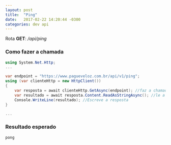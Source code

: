 ```yaml
---
layout: post
title:  "Ping"
date:   2017-02-22 14:20:44 -0300
categories: dev api
---
```


Rota **GET**: */api/ping*

### Como fazer a chamada

``` csharp
using System.Net.Http;
...

var endpoint = "https://www.pagueveloz.com.br/api/v1/ping";
using (var clienteHttp = new HttpClient())
{
    var resposta = await clienteHttp.GetAsync(endpoint); //faz a chamada
    var resultado = await resposta.Content.ReadAsStringAsync(); //le a resposta
    Console.WriteLine(resultado); //Escreve a resposta
}

...
```

### Resultado esperado

```text
pong
```